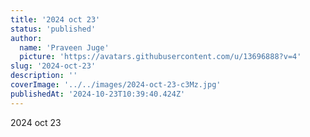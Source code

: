 ```yaml
---
title: '2024 oct 23'
status: 'published'
author:
  name: 'Praveen Juge'
  picture: 'https://avatars.githubusercontent.com/u/13696888?v=4'
slug: '2024-oct-23'
description: ''
coverImage: '../../images/2024-oct-23-c3Mz.jpg'
publishedAt: '2024-10-23T10:39:40.424Z'
---
```


2024 oct 23